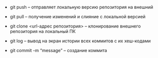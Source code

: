 *   git push – отправляет локальную версию репозитория на внешний

*   git pull – получение изменений и слияние с локальной версией

*   git clone <url-адрес репозитория> – клонирование внешнего репозитория на  локальный ПК

*   git log – вывод на экран истории всех коммитов с их хеш-кодами

*   git commit -m “message” – создание коммита